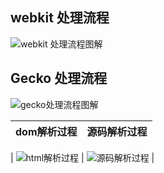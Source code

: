 ## webkit 处理流程 

![webkit 处理流程图解](https://www.html5rocks.com/zh/tutorials/internals/howbrowserswork/webkitflow.png)  

## Gecko 处理流程 
![gecko处理流程图解](https://www.html5rocks.com/zh/tutorials/internals/howbrowserswork/image008.jpg)   


| dom解析过程 | 源码解析过程| 
|----------|:-------------:| 
|
![html解析过程](https://www.html5rocks.com/zh/tutorials/internals/howbrowserswork/image011.png) 
| 
![源码解析过程](https://www.html5rocks.com/zh/tutorials/internals/howbrowserswork/image013.png) 
|